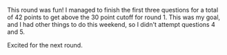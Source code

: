 This round was fun! I managed to finish the first three questions for a total of 42 points to get above the 30 point cutoff for round 1. This was my goal, and I had other things to do this weekend, so I didn't attempt questions 4 and 5.

Excited for the next round.